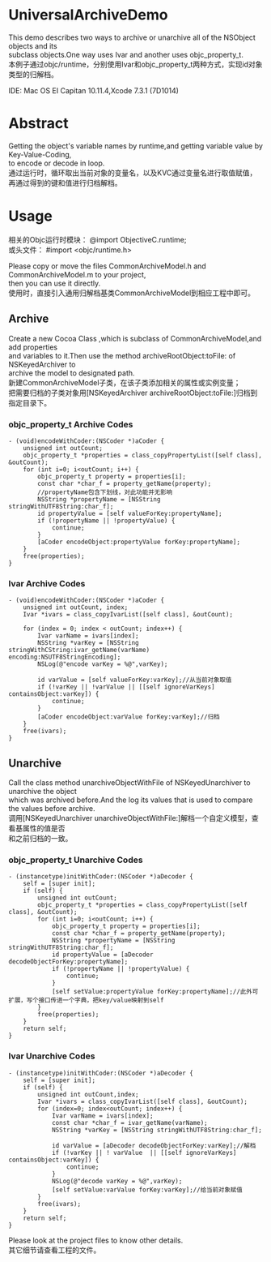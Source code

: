 # UniversalArchiveDemo
This demo describes two ways to archive or unarchive all of the NSObject objects and its    
subclass objects.One way uses Ivar and another uses objc_property_t.    
本例子通过objc/runtime，分别使用Ivar和objc_property_t两种方式，实现id对象类型的归解档。

IDE:  Mac OS EI Capitan 10.11.4,Xcode 7.3.1 (7D1014)

# Abstract
Getting the object's variable names by runtime,and getting variable value by Key-Value-Coding,    
to encode or decode in loop.    
通过运行时，循环取出当前对象的变量名，以及KVC通过变量名进行取值赋值，再通过得到的键和值进行归档解档。

# Usage
相关的Objc运行时模块： @import ObjectiveC.runtime;    
或头文件： #import <objc/runtime.h>    
    
Please copy or move the files CommonArchiveModel.h and CommonArchiveModel.m to your project,    
then you can use it directly.    
使用时，直接引入通用归解档基类CommonArchiveModel到相应工程中即可。

## Archive
Create a new Cocoa Class ,which is subclass of CommonArchiveModel,and add properties    
and variables to it.Then use the method archiveRootObject:toFile: of NSKeyedArchiver to    
archive the model to designated path.    
新建CommonArchiveModel子类，在该子类添加相关的属性或实例变量；    
把需要归档的子类对象用[NSKeyedArchiver archiveRootObject:toFile:]归档到指定目录下。    

### objc_property_t Archive Codes

```
- (void)encodeWithCoder:(NSCoder *)aCoder {
    unsigned int outCount;
    objc_property_t *properties = class_copyPropertyList([self class], &outCount);
    for (int i=0; i<outCount; i++) {
        objc_property_t property = properties[i];
        const char *char_f = property_getName(property);
        //propertyName包含下划线，对此功能并无影响
        NSString *propertyName = [NSString stringWithUTF8String:char_f];
        id propertyValue = [self valueForKey:propertyName];
        if (!propertyName || !propertyValue) {
            continue;
        }
        [aCoder encodeObject:propertyValue forKey:propertyName];
    }
    free(properties);
}

```


### Ivar Archive Codes

```
- (void)encodeWithCoder:(NSCoder *)aCoder {
    unsigned int outCount, index;
    Ivar *ivars = class_copyIvarList([self class], &outCount);
    
    for (index = 0; index < outCount; index++) {
        Ivar varName = ivars[index];
        NSString *varKey = [NSString stringWithCString:ivar_getName(varName) encoding:NSUTF8StringEncoding];
        NSLog(@"encode varKey = %@",varKey);
        
        id varValue = [self valueForKey:varKey];//从当前对象取值
        if (!varKey || !varValue || [[self ignoreVarKeys] containsObject:varKey]) {
            continue;
        }
        [aCoder encodeObject:varValue forKey:varKey];//归档
    }
    free(ivars);
}

```

## Unarchive
Call the class method unarchiveObjectWithFile of NSKeyedUnarchiver to unarchive the object    
which was archived before.And the log its values that is used to compare the values before archive.    
调用[NSKeyedUnarchiver unarchiveObjectWithFile:]解档一个自定义模型，查看基属性的值是否     
和之前归档的一致。

### objc_property_t Unarchive Codes

```
- (instancetype)initWithCoder:(NSCoder *)aDecoder {
    self = [super init];
    if (self) {
        unsigned int outCount;
        objc_property_t *properties = class_copyPropertyList([self class], &outCount);
        for (int i=0; i<outCount; i++) {
            objc_property_t property = properties[i];
            const char *char_f = property_getName(property);
            NSString *propertyName = [NSString stringWithUTF8String:char_f];
            id propertyValue = [aDecoder decodeObjectForKey:propertyName];
            if (!propertyName || !propertyValue) {
                continue;
            }
            [self setValue:propertyValue forKey:propertyName];//此外可扩展，写个接口传进一个字典，把key/value映射到self
        }
        free(properties);
    }
    return self;
}
```



### Ivar Unarchive Codes

```
- (instancetype)initWithCoder:(NSCoder *)aDecoder {
    self = [super init];
    if (self) {
        unsigned int outCount,index;
        Ivar *ivars = class_copyIvarList([self class], &outCount);
        for (index=0; index<outCount; index++) {
            Ivar varName = ivars[index];
            const char *char_f = ivar_getName(varName);
            NSString *varKey = [NSString stringWithUTF8String:char_f];
            
            id varValue = [aDecoder decodeObjectForKey:varKey];//解档
            if (!varKey || ! varValue  || [[self ignoreVarKeys] containsObject:varKey]) {
                continue;
            }
            NSLog(@"decode varKey = %@",varKey);
            [self setValue:varValue forKey:varKey];//给当前对象赋值
        }
        free(ivars);
    }
    return self;
}
```
Please look at the project files to know other details.    
其它细节请查看工程的文件。

